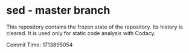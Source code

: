 # sed - master branch

This repository contains the frozen state of the repository.
Its history is cleared. It is used only for static code
analysis with Codacy.

Commit Time: 1713895054